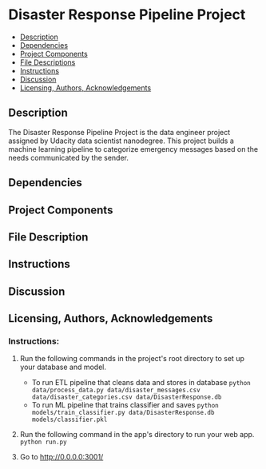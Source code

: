 # Disaster Response Pipeline Project

- [Description](#Description)
- [Dependencies](#Dependencies)
- [Project Components](#Components)
- [File Descriptions](#File-Descriptions)
- [Instructions](#How-To-Run-This-Project)
- [Discussion](#Discussion)
- [Licensing, Authors, Acknowledgements](#License)

## Description <a name="Description"></a>

The Disaster Response Pipeline Project is the data engineer project assigned by Udacity data scientist nanodegree. This project builds a machine learning pipeline to categorize emergency messages based on the needs communicated by the sender. 

## Dependencies <a name="Dependencies"></a>



## Project Components <a name="Components"></a>



## File Description <a name="File-Descriptions"></a>



## Instructions <a name="How-To-Run-This-Project"></a>



## Discussion <a name="Discussion"></a>



## Licensing, Authors, Acknowledgements <a name="License"></a>


















### Instructions:
1. Run the following commands in the project's root directory to set up your database and model.

    - To run ETL pipeline that cleans data and stores in database
        `python data/process_data.py data/disaster_messages.csv data/disaster_categories.csv data/DisasterResponse.db`
    - To run ML pipeline that trains classifier and saves
        `python models/train_classifier.py data/DisasterResponse.db models/classifier.pkl`

2. Run the following command in the app's directory to run your web app.
    `python run.py`

3. Go to http://0.0.0.0:3001/
